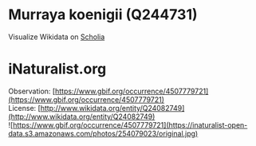 
Murraya koenigii (Q244731)
==========================
  
Visualize Wikidata on [Scholia](https://scholia.toolforge.org/taxon/Q244731)
# iNaturalist.org
  
Observation: [https://www.gbif.org/occurrence/4507779721](https://www.gbif.org/occurrence/4507779721)  
License: [http://www.wikidata.org/entity/Q24082749](http://www.wikidata.org/entity/Q24082749)  
![https://www.gbif.org/occurrence/4507779721](https://inaturalist-open-data.s3.amazonaws.com/photos/254079023/original.jpg)